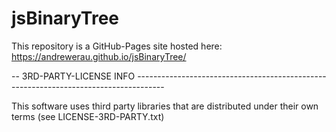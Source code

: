 # jsBinaryTree

This repository is a GitHub-Pages site hosted here: https://andrewerau.github.io/jsBinaryTree/

-- 3RD-PARTY-LICENSE INFO -------------------------------------------------------------------------------------

This software uses third party libraries that are distributed under their own terms (see LICENSE-3RD-PARTY.txt)
